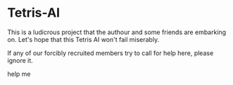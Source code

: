 # Tetris-AI
This is a ludicrous project that the authour and some friends are embarking on.
Let's hope that this Tetris AI won't fail miserably. 

If any of our forcibly recruited members try to call for help here, please ignore it.

help me
